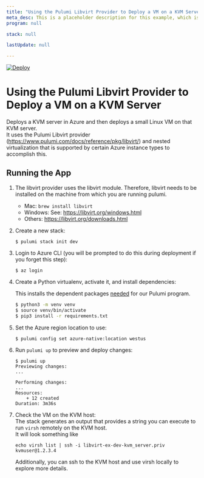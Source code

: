 ```yaml
---
title: "Using the Pulumi Libvirt Provider to Deploy a VM on a KVM Server"
meta_desc: This is a placeholder description for this example, which is an interesting example of how to do something with Pulumi.
program: null

stack: null

lastUpdate: null

---
```


[![Deploy](https://get.pulumi.com/new/button.svg)](https://app.pulumi.com/new?template=https://github.com/pulumi/examples/blob/master/libvirt-py-vm/README.md)

# Using the Pulumi Libvirt Provider to Deploy a VM on a KVM Server

Deploys a KVM server in Azure and then deploys a small Linux VM on that KVM server.  
It uses the Pulumi Libvirt provider (https://www.pulumi.com/docs/reference/pkg/libvirt/) and nested virtualization that is supported by certain Azure instance types to accomplish this.

## Running the App

1. The libvirt provider uses the libvirt module. Therefore, libvirt needs to be installed on the machine from which you are running pulumi.
   - Mac: `brew install libvirt`
   - Windows: See: https://libvirt.org/windows.html
   - Others: https://libvirt.org/downloads.html
   
1. Create a new stack:

   ```
   $ pulumi stack init dev
   ```

1. Login to Azure CLI (you will be prompted to do this during deployment if you forget this step):

   ```
   $ az login
   ```

1. Create a Python virtualenv, activate it, and install dependencies:

   This installs the dependent packages [needed](https://www.pulumi.com/docs/intro/concepts/how-pulumi-works/) for our Pulumi program.

   ```bash
   $ python3 -m venv venv
   $ source venv/bin/activate
   $ pip3 install -r requirements.txt
   ```

1. Set the Azure region location to use:

   ```
   $ pulumi config set azure-native:location westus
   ```

1. Run `pulumi up` to preview and deploy changes:

   ```
   $ pulumi up
   Previewing changes:
   ...

   Performing changes:
   ...
   Resources:
       + 12 created
   Duration: 3m36s
   ```

1. Check the VM on the KVM host:  
   The stack generates an output that provides a string you can execute to run `virsh` remotely on the KVM host.  
   It will look something like
   ```
   echo virsh list | ssh -i libvirt-ex-dev-kvm_server.priv kvmuser@1.2.3.4
   ```
   Additionally, you can ssh to the KVM host and use virsh locally to explore more details.

